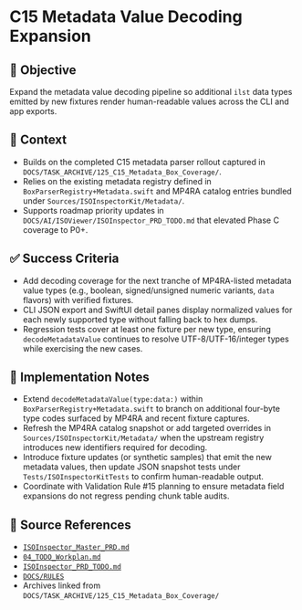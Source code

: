 # C15 Metadata Value Decoding Expansion

## 🎯 Objective

Expand the metadata value decoding pipeline so additional `ilst` data types emitted by new fixtures render human-readable values across the CLI and app exports.

## 🧩 Context

- Builds on the completed C15 metadata parser rollout captured in `DOCS/TASK_ARCHIVE/125_C15_Metadata_Box_Coverage/`.
- Relies on the existing metadata registry defined in `BoxParserRegistry+Metadata.swift` and MP4RA catalog entries bundled under `Sources/ISOInspectorKit/Metadata/`.
- Supports roadmap priority updates in `DOCS/AI/ISOViewer/ISOInspector_PRD_TODO.md` that elevated Phase C coverage to P0+.

## ✅ Success Criteria

- Add decoding coverage for the next tranche of MP4RA-listed metadata value types (e.g., boolean, signed/unsigned numeric variants, `data` flavors) with verified fixtures.
- CLI JSON export and SwiftUI detail panes display normalized values for each newly supported type without falling back
  to hex dumps.
- Regression tests cover at least one fixture per new type, ensuring `decodeMetadataValue` continues to resolve UTF-8/UTF-16/integer types while exercising the new cases.

## 🔧 Implementation Notes

- Extend `decodeMetadataValue(type:data:)` within `BoxParserRegistry+Metadata.swift` to branch on additional four-byte type codes surfaced by MP4RA and recent fixture captures.
- Refresh the MP4RA catalog snapshot or add targeted overrides in `Sources/ISOInspectorKit/Metadata/` when the upstream registry introduces new identifiers required for decoding.
- Introduce fixture updates (or synthetic samples) that emit the new metadata values, then update JSON snapshot tests under `Tests/ISOInspectorKitTests` to confirm human-readable output.
- Coordinate with Validation Rule #15 planning to ensure metadata field expansions do not regress pending chunk table
  audits.

## 🧠 Source References

- [`ISOInspector_Master_PRD.md`](../AI/ISOViewer/ISOInspector_PRD_Full/ISOInspector_Master_PRD.md)
- [`04_TODO_Workplan.md`](../AI/ISOInspector_Execution_Guide/04_TODO_Workplan.md)
- [`ISOInspector_PRD_TODO.md`](../AI/ISOViewer/ISOInspector_PRD_TODO.md)
- [`DOCS/RULES`](../RULES)
- Archives linked from `DOCS/TASK_ARCHIVE/125_C15_Metadata_Box_Coverage/`
